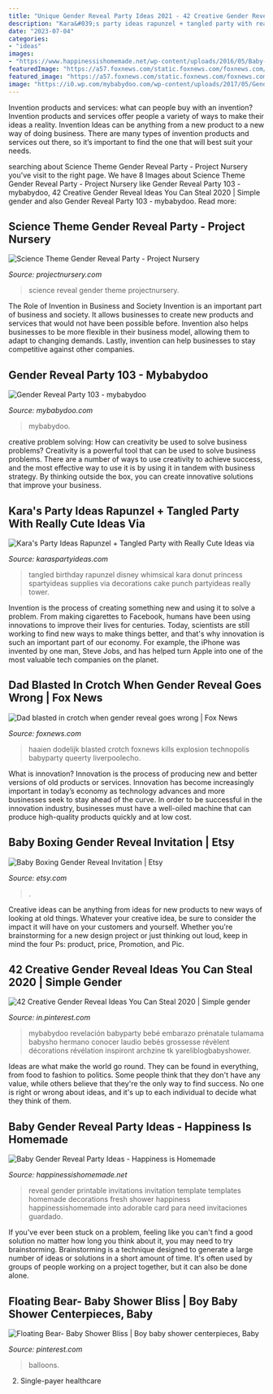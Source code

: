 ```yaml
---
title: "Unique Gender Reveal Party Ideas 2021 - 42 Creative Gender Reveal Ideas You Can Steal 2020"
description: "Kara&#039;s party ideas rapunzel + tangled party with really cute ideas via"
date: "2023-07-04"
categories:
- "ideas"
images:
- "https://www.happinessishomemade.net/wp-content/uploads/2016/05/Baby-Gender-Reveal-Party-Invitation.jpg"
featuredImage: "https://a57.foxnews.com/static.foxnews.com/foxnews.com/content/uploads/2021/02/931/524/gender-reveal-istock.jpg?ve=1&amp;tl=1"
featured_image: "https://a57.foxnews.com/static.foxnews.com/foxnews.com/content/uploads/2021/02/931/524/gender-reveal-istock.jpg?ve=1&amp;tl=1"
image: "https://i0.wp.com/mybabydoo.com/wp-content/uploads/2017/05/Gender-reveal-party-103.jpg?fit=621%2C960&amp;ssl=1"
---
```



Invention products and services: what can people buy with an invention?
Invention products and services offer people a variety of ways to make their ideas a reality. Invention Ideas can be anything from a new product to a new way of doing business. There are many types of invention products and services out there, so it’s important to find the one that will best suit your needs.

	

		
searching about Science Theme Gender Reveal Party - Project Nursery you've visit to the right page. We have 8 Images about Science Theme Gender Reveal Party - Project Nursery like Gender Reveal Party 103 - mybabydoo, 42 Creative Gender Reveal Ideas You Can Steal 2020 | Simple gender and also Gender Reveal Party 103 - mybabydoo. Read more:
		
    
## Science Theme Gender Reveal Party - Project Nursery

<img loading=lazy src="http://projectnursery.com/wp-content/uploads/2015/06/DSC8889.jpg" onerror="this.onerror=null;this.src='https://tse3.mm.bing.net/th?id=OIP.BcbsPoa7wesBwgIclMug2gHaLL&amp;pid=15.1';" alt="Science Theme Gender Reveal Party - Project Nursery">

_Source: projectnursery.com_

>science reveal gender theme projectnursery. 

	

The Role of Invention in Business and Society
Invention is an important part of business and society. It allows businesses to create new products and services that would not have been possible before. Invention also helps businesses to be more flexible in their business model, allowing them to adapt to changing demands. Lastly, invention can help businesses to stay competitive against other companies.

    
## Gender Reveal Party 103 - Mybabydoo

<img loading=lazy src="https://i0.wp.com/mybabydoo.com/wp-content/uploads/2017/05/Gender-reveal-party-103.jpg?fit=621%2C960&amp;ssl=1" onerror="this.onerror=null;this.src='https://tse1.mm.bing.net/th?id=OIP.l0ii-sYVwf-f_NkBgRB5TAHaLc&amp;pid=15.1';" alt="Gender Reveal Party 103 - mybabydoo">

_Source: mybabydoo.com_

>mybabydoo. 

	

creative problem solving: How can creativity be used to solve business problems?
Creativity is a powerful tool that can be used to solve business problems. There are a number of ways to use creativity to achieve success, and the most effective way to use it is by using it in tandem with business strategy. By thinking outside the box, you can create innovative solutions that improve your business.

    
## Kara&#039;s Party Ideas Rapunzel + Tangled Party With Really Cute Ideas Via

<img loading=lazy src="http://karaspartyideas.com/wp-content/uploads/2013/08/rapunzel-21.jpg" onerror="this.onerror=null;this.src='https://tse3.mm.bing.net/th?id=OIP.fcLGeNTXPmvE-CJv4Rz3OgHaLK&amp;pid=15.1';" alt="Kara&#039;s Party Ideas Rapunzel + Tangled Party with Really Cute Ideas via">

_Source: karaspartyideas.com_

>tangled birthday rapunzel disney whimsical kara donut princess spartyideas supplies via decorations cake punch partyideas really tower. 

	

Invention is the process of creating something new and using it to solve a problem. From making cigarettes to Facebook, humans have been using innovations to improve their lives for centuries. Today, scientists are still working to find new ways to make things better, and that's why innovation is such an important part of our economy. For example, the iPhone was invented by one man, Steve Jobs, and has helped turn Apple into one of the most valuable tech companies on the planet.

    
## Dad Blasted In Crotch When Gender Reveal Goes Wrong | Fox News

<img loading=lazy src="https://a57.foxnews.com/static.foxnews.com/foxnews.com/content/uploads/2021/02/931/524/gender-reveal-istock.jpg?ve=1&amp;tl=1" onerror="this.onerror=null;this.src='https://tse3.mm.bing.net/th?id=OIP.louJ8Yj8JOjW9YSVcRQPOwHaEK&amp;pid=15.1';" alt="Dad blasted in crotch when gender reveal goes wrong | Fox News">

_Source: foxnews.com_

>haaien dodelijk blasted crotch foxnews kills explosion technopolis babyparty queerty liverpoolecho. 

	

What is innovation?
Innovation is the process of producing new and better versions of old products or services. Innovation has become increasingly important in today’s economy as technology advances and more businesses seek to stay ahead of the curve. In order to be successful in the innovation industry, businesses must have a well-oiled machine that can produce high-quality products quickly and at low cost.

    
## Baby Boxing Gender Reveal Invitation | Etsy

<img loading=lazy src="https://i.etsystatic.com/14323189/r/il/b5f667/1634144745/il_794xN.1634144745_gf1y.jpg" onerror="this.onerror=null;this.src='https://tse2.mm.bing.net/th?id=OIP.Nb4qzjR0UQMXoJVf2As-7gHaLH&amp;pid=15.1';" alt="Baby Boxing Gender Reveal Invitation | Etsy">

_Source: etsy.com_

>. 

	

Creative ideas can be anything from ideas for new products to new ways of looking at old things. Whatever your creative idea, be sure to consider the impact it will have on your customers and yourself. Whether you're brainstorming for a new design project or just thinking out loud, keep in mind the four Ps: product, price, Promotion, and Pic.

    
## 42 Creative Gender Reveal Ideas You Can Steal 2020 | Simple Gender

<img loading=lazy src="https://i.pinimg.com/736x/ae/08/a0/ae08a01ba1b0a39a1566db9ab97fd6af.jpg" onerror="this.onerror=null;this.src='https://tse2.mm.bing.net/th?id=OIP.RuO96j5ingFlUaDMZ1O_5AHaNL&amp;pid=15.1';" alt="42 Creative Gender Reveal Ideas You Can Steal 2020 | Simple gender">

_Source: in.pinterest.com_

>mybabydoo revelación babyparty bebé embarazo prénatale tulamama babysho hermano conocer laudio bebés grossesse révèlent décorations révélation inspiront archzine tk yareliblogbabyshower. 

	

Ideas are what make the world go round. They can be found in everything, from food to fashion to politics. Some people think that they don't have any value, while others believe that they're the only way to find success. No one is right or wrong about ideas, and it's up to each individual to decide what they think of them.

    
## Baby Gender Reveal Party Ideas - Happiness Is Homemade

<img loading=lazy src="https://www.happinessishomemade.net/wp-content/uploads/2016/05/Baby-Gender-Reveal-Party-Invitation.jpg" onerror="this.onerror=null;this.src='https://tse1.mm.bing.net/th?id=OIP.gO-ozij6iiQiBJGCbp4pKgHaKX&amp;pid=15.1';" alt="Baby Gender Reveal Party Ideas - Happiness is Homemade">

_Source: happinessishomemade.net_

>reveal gender printable invitations invitation template templates homemade decorations fresh shower happiness happinessishomemade into adorable card para need invitaciones guardado. 

	

If you've ever been stuck on a problem, feeling like you can't find a good solution no matter how long you think about it, you may need to try brainstorming. Brainstorming is a technique designed to generate a large number of ideas or solutions in a short amount of time. It's often used by groups of people working on a project together, but it can also be done alone.

    
## Floating Bear- Baby Shower Bliss | Boy Baby Shower Centerpieces, Baby

<img loading=lazy src="https://i.pinimg.com/736x/16/34/78/163478f0a271c762718046ad6ef1fe52.jpg" onerror="this.onerror=null;this.src='https://tse2.mm.bing.net/th?id=OIP.hbLmbb_9rSXwpvuAABmWQQHaIG&amp;pid=15.1';" alt="Floating Bear- Baby Shower Bliss | Boy baby shower centerpieces, Baby">

_Source: pinterest.com_

>balloons. 

	

2. Single-payer healthcare


